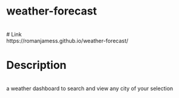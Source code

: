 # weather-forecast
<br>
# Link
<br>
https://romanjamess.github.io/weather-forecast/

<br>

# Description
<br>
a weather dashboard to search and view any city of your selection 
<br>

